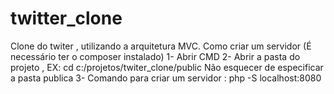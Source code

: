 # twitter_clone
Clone do twiter , utilizando a arquitetura MVC.
Como criar um servidor
(É necessário ter o composer instalado)
1- Abrir CMD
2- Abrir a pasta do projeto , EX: cd c:/projetos/twiter_clone/public
  Não esquecer de especificar a pasta publica
3- Comando para criar um servidor : php -S localhost:8080 
